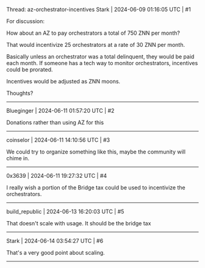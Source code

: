Thread: az-orchestrator-incentives
Stark | 2024-06-09 01:16:05 UTC | #1

For discussion:

How about an AZ to pay orchestrators a total of 750 ZNN per month?

That would incentivize 25 orchestrators at a rate of 30 ZNN per month.

Basically unless an orchestrator was a total delinquent, they would be paid each month. If someone has a tech way to monitor orchestrators, incentives could be prorated.

Incentives would be adjusted as ZNN moons.

Thoughts?

-------------------------

Blueginger | 2024-06-11 01:57:20 UTC | #2

Donations rather than using AZ for this

-------------------------

coinselor | 2024-06-11 14:10:56 UTC | #3

We could try to organize something like this, maybe the community will chime in.

-------------------------

0x3639 | 2024-06-11 19:27:32 UTC | #4

I really wish a portion of the Bridge tax could be used to incentivize the orchestrators.

-------------------------

build_republic | 2024-06-13 16:20:03 UTC | #5

That doesn't scale with usage.  It should be the bridge tax

-------------------------

Stark | 2024-06-14 03:54:27 UTC | #6

That's a very good point about scaling.

-------------------------

